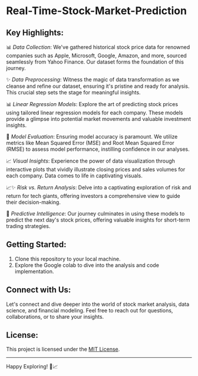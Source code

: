 # Real-Time-Stock-Market-Prediction
## Key Highlights:

📊 *Data Collection*: We've gathered historical stock price data for renowned companies such as Apple, Microsoft, Google, Amazon, and more, sourced seamlessly from Yahoo Finance. Our dataset forms the foundation of this journey.

✨ *Data Preprocessing*: Witness the magic of data transformation as we cleanse and refine our dataset, ensuring it's pristine and ready for analysis. This crucial step sets the stage for meaningful insights.

📊 *Linear Regression Models*: Explore the art of predicting stock prices using tailored linear regression models for each company. These models provide a glimpse into potential market movements and valuable investment insights.

🎯 *Model Evaluation*: Ensuring model accuracy is paramount. We utilize metrics like Mean Squared Error (MSE) and Root Mean Squared Error (RMSE) to assess model performance, instilling confidence in our analyses.

📈 *Visual Insights*: Experience the power of data visualization through interactive plots that vividly illustrate closing prices and sales volumes for each company. Data comes to life in captivating visuals.

📈✨ *Risk vs. Return Analysis*: Delve into a captivating exploration of risk and return for tech giants, offering investors a comprehensive view to guide their decision-making.

🔮 *Predictive Intelligence*: Our journey culminates in using these models to predict the next day's stock prices, offering valuable insights for short-term trading strategies.

## Getting Started:

1. Clone this repository to your local machine.
2. Explore the Google colab to dive into the analysis and code implementation.

## Connect with Us:

Let's connect and dive deeper into the world of stock market analysis, data science, and financial modeling. Feel free to reach out for questions, collaborations, or to share your insights.

## License:

This project is licensed under the [MIT License](LICENSE).

---

Happy Exploring! 🚀📈
